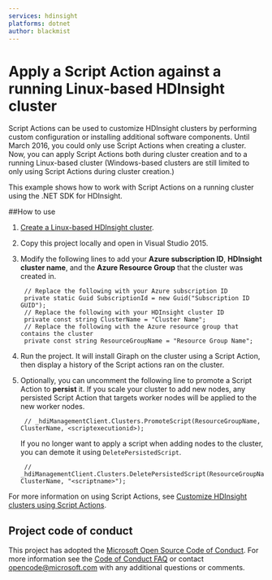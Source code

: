 ```yaml
---
services: hdinsight
platforms: dotnet
author: blackmist
---
```

# Apply a Script Action against a running Linux-based HDInsight cluster

Script Actions can be used to customize HDInsight clusters by performing custom configuration or installing additional software components. Until March 2016, you could only use Script Actions when creating a cluster. Now, you can apply Script Actions both during cluster creation and to a running Linux-based cluster (Windows-based clusters are still limited to only using Script Actions during cluster creation.)

This example shows how to work with Script Actions on a running cluster using the .NET SDK for HDInsight.

##How to use

1. [Create a Linux-based HDInsight cluster](https://azure.microsoft.com/documentation/articles/hdinsight-hadoop-provision-linux-clusters/).
2. Copy this project locally and open in Visual Studio 2015.
3. Modify the following lines to add your __Azure subscription ID__, __HDInsight cluster name__, and the __Azure Resource Group__ that the cluster was created in.

        // Replace the following with your Azure subscription ID    
        private static Guid SubscriptionId = new Guid("Subscription ID GUID");
        // Replace the following with your HDInsight cluster ID
        private const string ClusterName = "Cluster Name";
        // Replace the following with the Azure resource group that contains the cluster
        private const string ResourceGroupName = "Resource Group Name";

4. Run the project. It will install Giraph on the cluster using a Script Action, then display a history of the Script actions ran on the cluster.

5. Optionally, you can uncomment the following line to promote a Script Action to __persist__ it. If you scale your cluster to add new nodes, any persisted Script Action that targets worker nodes will be applied to the new worker nodes.

        // _hdiManagementClient.Clusters.PromoteScript(ResourceGroupName, ClusterName, <scriptexecutionid>);

    If you no longer want to apply a script when adding nodes to the cluster, you can demote it using `DeletePersistedScript`.
    
        // _hdiManagementClient.Clusters.DeletePersistedScript(ResourceGroupName, ClusterName, "<scriptname>");

For more information on using Script Actions, see [Customize HDInsight clusters using Script Actions](https://azure.microsoft.com/documentation/articles/hdinsight-hadoop-customize-cluster-linux/).

## Project code of conduct

This project has adopted the [Microsoft Open Source Code of Conduct](https://opensource.microsoft.com/codeofconduct/). For more information see the [Code of Conduct FAQ](https://opensource.microsoft.com/codeofconduct/faq/) or contact [opencode@microsoft.com](mailto:opencode@microsoft.com) with any additional questions or comments.